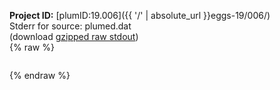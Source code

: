**Project ID:** [plumID:19.006]({{ '/' | absolute_url }}eggs-19/006/)  
Stderr for source:  plumed.dat   
(download [gzipped raw stdout](plumed.dat.plumed_master.stdout.txt.gz))  
{% raw %}
<pre>
</pre>
{% endraw %}
